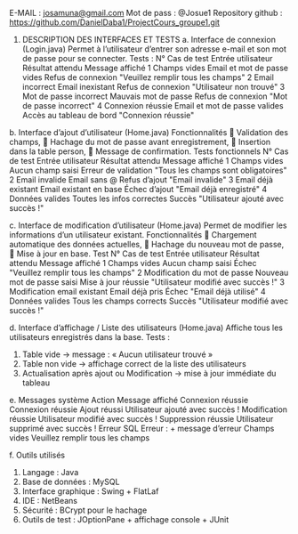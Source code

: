 E-MAIL : josamuna@gmail.com
Mot de pass : @Josue1
Repository github : https://github.com/DanielDaba1/ProjectCours_groupe1.git

1. DESCRIPTION DES INTERFACES ET TESTS
a.	 Interface de connexion (Login.java)
Permet à l’utilisateur d’entrer son adresse e-mail et son mot de passe pour se connecter.
Tests :
N°	Cas de test	Entrée utilisateur	Résultat attendu	Message affiché
1	Champs vides	Email et mot de passe vides	Refus de connexion	"Veuillez remplir tous les champs"
2	Email incorrect	Email inexistant	Refus de connexion	"Utilisateur non trouvé"
3	Mot de passe incorrect	Mauvais mot de passe	Refus de connexion	"Mot de passe incorrect"
4	Connexion réussie	Email et mot de passe valides	Accès au tableau de bord	"Connexion réussie"
   
b.	 Interface d’ajout d’utilisateur (Home.java)
Fonctionnalités
	Validation des champs,
	Hachage du mot de passe avant enregistrement,
	Insertion dans la table person,
	Message de confirmation.
Tests fonctionnels
N°	Cas de test	Entrée utilisateur	Résultat attendu	Message affiché
1	Champs vides	Aucun champ saisi	Erreur de validation	"Tous les champs sont obligatoires"
2	Email invalide	Email sans @	Refus d’ajout	"Email invalide"
3	Email déjà existant	Email existant en base	Échec d’ajout	"Email déjà enregistré"
4	Données valides	Toutes les infos correctes	Succès	"Utilisateur ajouté avec succès !"
   


c.	 Interface de modification d’utilisateur (Home.java)
Permet de modifier les informations d’un utilisateur existant.
 Fonctionnalités
	Chargement automatique des données actuelles,
	Hachage du nouveau mot de passe,
	Mise à jour en base.
Test
N°	Cas de test	Entrée utilisateur	Résultat attendu	Message affiché
1	Champs vides	Aucun champ saisi	Échec	"Veuillez remplir tous les champs"
2	Modification du mot de passe	Nouveau mot de passe saisi	Mise à jour réussie	"Utilisateur modifié avec succès !"
3	Modification email existant	Email déjà pris	Échec	"Email déjà utilisé"
4	Données valides	Tous les champs corrects	Succès	"Utilisateur modifié avec succès !"
  
 
d.	 Interface d’affichage / Liste des utilisateurs (Home.java)
Affiche tous les utilisateurs enregistrés dans la base.
Tests :
1.	Table vide → message : « Aucun utilisateur trouvé »
2.	Table non vide → affichage correct de la liste des utilisateurs
3.	Actualisation après ajout ou Modification → mise à jour immédiate du tableau
 
e.	 Messages système
Action	Message affiché
Connexion réussie	Connexion réussie
Ajout réussi	Utilisateur ajouté avec succès !
Modification réussie	Utilisateur modifié avec succès !
Suppression réussie	Utilisateur supprimé avec succès !
Erreur SQL	 Erreur : + message d’erreur
Champs vides	Veuillez remplir tous les champs
 
f.	 Outils utilisés
1.	Langage : Java
2.	Base de données : MySQL
3.	Interface graphique : Swing + FlatLaf
4.	IDE : NetBeans
5.	Sécurité : BCrypt pour le hachage
6.	Outils de test : JOptionPane + affichage console + JUnit 
 

